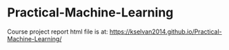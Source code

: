 # Practical-Machine-Learning

Course project report html file is at: https://kselvan2014.github.io/Practical-Machine-Learning/
